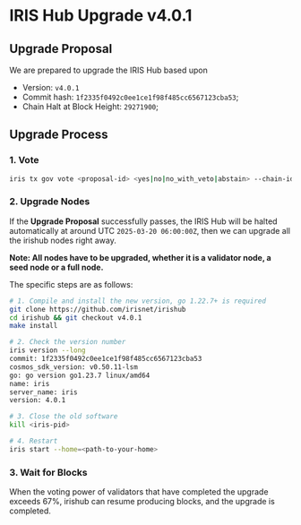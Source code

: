 # IRIS Hub Upgrade v4.0.1

## Upgrade Proposal

We are prepared to upgrade the IRIS Hub based upon

- Version: `v4.0.1`
- Commit hash: `1f2335f0492c0ee1ce1f98f485cc6567123cba53`;
- Chain Halt at Block Height: `29271900`;

## Upgrade Process

### 1. Vote

```bash
iris tx gov vote <proposal-id> <yes|no|no_with_veto|abstain> --chain-id irishub-1 --fees 0.3iris --from <MyWallet>
```

### 2. Upgrade Nodes

If the **Upgrade Proposal** successfully passes, the IRIS Hub will be halted automatically at around UTC `2025-03-20 06:00:00Z`, then we can upgrade all the irishub nodes right away.

**Note: All nodes have to be upgraded, whether it is a validator node, a seed node or a full node.**

The specific steps are as follows:

```bash
# 1. Compile and install the new version, go 1.22.7+ is required
git clone https://github.com/irisnet/irishub
cd irishub && git checkout v4.0.1
make install

# 2. Check the version number
iris version --long
commit: 1f2335f0492c0ee1ce1f98f485cc6567123cba53
cosmos_sdk_version: v0.50.11-lsm
go: go version go1.23.7 linux/amd64
name: iris
server_name: iris
version: 4.0.1

# 3. Close the old software
kill <iris-pid>

# 4. Restart
iris start --home=<path-to-your-home>
```

### 3. Wait for Blocks

When the voting power of validators that have completed the upgrade exceeds 67%, irishub can resume producing blocks, and the upgrade is completed.
